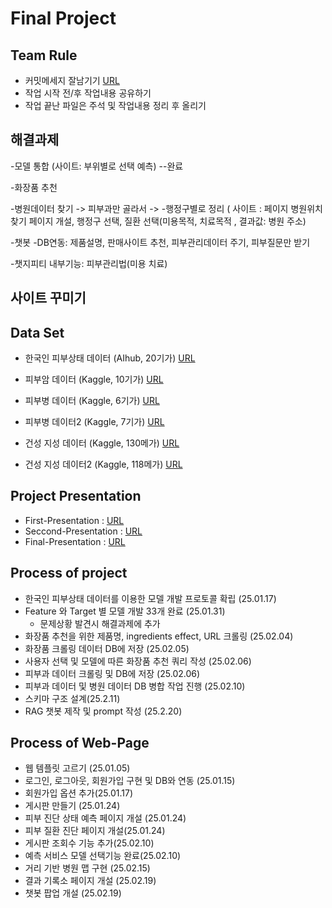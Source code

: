 # Final Project

## Team Rule
- 커밋메세지 잘남기기 [URL](https://projectlog.tistory.com/57)
- 작업 시작 전/후 작업내용 공유하기
- 작업 끝난 파일은 주석 및 작업내용 정리 후 올리기

## 해결과제
-모델 통합 (사이트: 부위별로 선택 예측) --완료

-화장품 추천



-병원데이터 찾기 -> 피부과만 골라서 -> 
-행정구별로 정리 ( 사이트 : 페이지 병원위치찾기 페이지 개설, 행정구 선택, 질환 선택(미용목적, 치료목적 , 결과값: 병원 주소)

-챗봇
-DB연동: 제품설명, 판매사이트 추천, 피부관리데이터 주기, 피부질문만 받기

-챗지피티 내부기능: 피부관리법(미용 치료)


사이트 꾸미기
-

## Data Set
- 한국인 피부상태 데이터 (AIhub, 20기가)  [URL](https://www.aihub.or.kr/aihubdata/data/view.do?currMenu=&topMenu=&aihubDataSe=data&dataSetSn=71645)

- 피부암 데이터 (Kaggle, 10기가)  [URL](https://www.kaggle.com/datasets/andrewmvd/isic-2019)

- 피부병 데이터 (Kaggle, 6기가)  [URL](https://www.kaggle.com/datasets/ismailpromus/skin-diseases-image-dataset)

- 피부병 데이터2 (Kaggle, 7기가)  [URL](https://www.kaggle.com/datasets/ascanipek/skin-diseases)

- 건성 지성 데이터 (Kaggle, 130메가) [URL](https://www.kaggle.com/datasets/shakyadissanayake/oily-dry-and-normal-skin-types-dataset/data)

- 건성 지성 데이터2 (Kaggle, 118메가) [URL](https://www.kaggle.com/datasets/manithj/oily-and-dry-skin-dataset)
  
## Project Presentation 
- First-Presentation : [URL](https://docs.google.com/presentation/d/1KoZi7Lba4PqW8EeTFeQRpXGDAW5UB0PrljZSdNT08V8/edit#slide=id.g3286aeb0b69_0_5)
- Seccond-Presentation : [URL](https://docs.google.com/presentation/d/11dHcHlZf1_au6vkZgwPYY-Yb2CRok7WV7OGGPuxrKHI/edit?usp=sharing)
- Final-Presentation : [URL](https://www.canva.com/design/DAGfnZ4nmJU/V5plvdzqlhNgYi8H2aQ4CQ/edit?utm_content=DAGfnZ4nmJU&utm_campaign=designshare&utm_medium=link2&utm_source=sharebutton)
  
## Process of project
- 한국인 피부상태 데이터를 이용한 모델 개발 프로토콜 확립 (25.01.17)
- Feature 와 Target 별 모델 개발 33개 완료 (25.01.31)
  * 문제상황 발견시 해결과제에 추가
- 화장품 추천을 위한 제품명, ingredients effect, URL 크롤링 (25.02.04)
- 화장품 크롤링 데이터 DB에 저장 (25.02.05)
- 사용자 선택 및 모델에 따른 화장품 추천 쿼리 작성 (25.02.06)
- 피부과 데이터 크롤링 및 DB에 저장 (25.02.06)
- 피부과 데이터 및 병원 데이터 DB 병합 작업 진행 (25.02.10)
- 스키마 구조 설계(25.2.11)
- RAG 챗봇 제작 및 prompt 작성 (25.2.20)
  
## Process of Web-Page
- 웹 템플릿 고르기 (25.01.05)
- 로그인, 로그아웃, 회원가입 구현 및 DB와 연동 (25.01.15)
- 회원가입 옵션 추가(25.01.17)
- 게시판 만들기 (25.01.24)
- 피부 진단 상태 예측 페이지 개설 (25.01.24)
- 피부 질환 진단 페이지 개설(25.01.24)
- 게시판 조회수 기능 추가(25.02.10)
- 예측 서비스 모델 선택기능 완료(25.02.10)
- 거리 기반 병원 맵 구현 (25.02.15)
- 결과 기록소 페이지 개설 (25.02.19)
- 챗봇 팝업 개설 (25.02.19)


